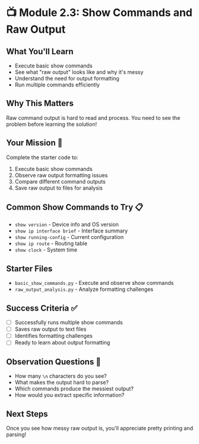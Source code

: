 # 📺 Module 2.3: Show Commands and Raw Output

## What You'll Learn

- Execute basic show commands
- See what "raw output" looks like and why it's messy
- Understand the need for output formatting
- Run multiple commands efficiently

## Why This Matters

Raw command output is hard to read and process. You need to see the problem before learning the solution!

## Your Mission 🎯

Complete the starter code to:

1. Execute basic show commands
2. Observe raw output formatting issues
3. Compare different command outputs
4. Save raw output to files for analysis

## Common Show Commands to Try 📋

- `show version` - Device info and OS version
- `show ip interface brief` - Interface summary
- `show running-config` - Current configuration
- `show ip route` - Routing table
- `show clock` - System time

## Starter Files

- `basic_show_commands.py` - Execute and observe show commands
- `raw_output_analysis.py` - Analyze formatting challenges

## Success Criteria ✅

- [ ] Successfully runs multiple show commands
- [ ] Saves raw output to text files
- [ ] Identifies formatting challenges
- [ ] Ready to learn about output formatting

## Observation Questions 🤔

- How many `\n` characters do you see?
- What makes the output hard to parse?
- Which commands produce the messiest output?
- How would you extract specific information?

## Next Steps

Once you see how messy raw output is, you'll appreciate pretty printing and parsing!